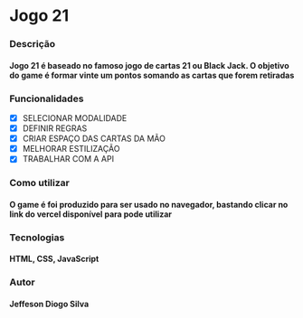 # <h1>Jogo 21</h1>


### Descrição
#### Jogo 21 é baseado no famoso jogo de cartas 21 ou Black Jack. O objetivo do game é formar vinte um pontos somando as cartas que forem retiradas

### Funcionalidades

- [X] SELECIONAR MODALIDADE <br>
- [X] DEFINIR REGRAS <br>
- [X] CRIAR ESPAÇO DAS CARTAS DA MÃO <br> 
- [X] MELHORAR ESTILIZAÇÃO <br>
- [X] TRABALHAR COM A API <br>

### Como utilizar
#### O game é foi produzido para ser usado no navegador, bastando clicar no link do vercel disponível para pode utilizar

### Tecnologias
#### HTML, CSS, JavaScript

### Autor 
#### Jeffeson Diogo Silva


